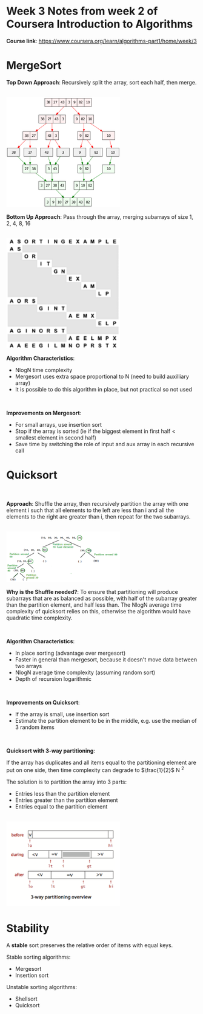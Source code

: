 # Week 3 Notes from week 2 of Coursera Introduction to Algorithms 

<B>Course link</B>: https://www.coursera.org/learn/algorithms-part1/home/week/3


# MergeSort

<B>Top Down Approach</B>: Recursively split the array, sort each half, then merge.

<br>

<img src = "./assets/Merge_sort_algorithm_diagram.png" width = "300"/>

<br>

<B>Bottom Up Approach</B>: Pass through the array, merging subarrays of size 1, 2, 4, 8, 16

<br>

<img src = "./assets/Merge_sort_bottom_up.png" width = "300"/>

<br>

<B>Algorithm Characteristics</B>:
- NlogN time complexity
- Mergesort uses extra space proportional to N (need to build auxilliary array)
- It is possible to do this algorithm in place, but not practical so not used

<br>

<B>Improvements on Mergesort</B>:
- For small arrays, use insertion sort
- Stop if the array is sorted (ie if the biggest element in first half < smallest element in second half)
- Save time by switching the role of input and aux array in each recursive call


# Quicksort

<br>

<b>Approach</b>: Shuffle the array, then recursively partition the array with one element i such that all elements to the left are less than i and all the elements to the right are greater than i, then repeat for the two subarrays.

<br>

<img src = "./assets/QuickSort.png" width = "300"/>

<br>

<b>Why is the Shuffle needed?</b>: To ensure that partitioning will produce subarrays that are as balanced as possible, with half of the subarray greater than the partition element, and half less than. The NlogN average time complexity of quicksort relies on this, otherwise the algorithm would have quadratic time complexity.

<br>

<B>Algorithm Characteristics</B>:
- In place sorting (advantage over mergesort)
- Faster in general than mergesort, because it doesn't move data between two arrays
- NlogN average time complexity (assuming random sort)
- Depth of recursion logarithmic

<br>

<b>Improvements on Quicksort</b>:
- If the array is small, use insertion sort
- Estimate the partition element to be in the middle, e.g. use the median of 3 random items

<br>

<b>Quicksort with 3-way partitioning</b>:

If the array has duplicates and all items equal to the partitioning element are put on one side, then time complexity can degrade to $\frac{1}{2}$ N <sup>2</sup> 

The solution is to partition the array into 3 parts:
- Entries less than the partition element
- Entries greater than the partition element
- Entries equal to the partition element

<br>

<img src = "./assets/3wayquicksort.png" width = "300"/>



<br>

# Stability
A <b>stable</b> sort preserves the relative order of items with equal keys.

Stable sorting algorithms:
- Mergesort
- Insertion sort

Unstable sorting algorithms:
- Shellsort
- Quicksort